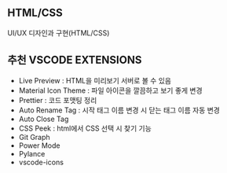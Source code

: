 ## HTML/CSS 
UI/UX 디자인과 구현(HTML/CSS)

## 추천 VSCODE EXTENSIONS

- Live Preview : HTML을 미리보기 서버로 볼 수 있음
- Material Icon Theme : 파일 아이콘을 깔끔하고 보기 좋게 변경
- Prettier : 코드 포맷팅 정리
- Auto Rename Tag : 시작 태그 이름 변경 시 닫는 태그 이름 자동 변경
- Auto Close Tag
- CSS Peek : html에서 CSS 선택 시 찾기 기능
- Git Graph
- Power Mode
- Pylance
- vscode-icons
